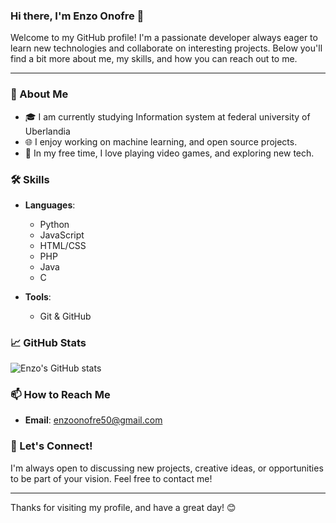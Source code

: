 ### Hi there, I'm Enzo Onofre 👋

Welcome to my GitHub profile! I'm a passionate developer always eager to learn new technologies and collaborate on interesting projects. Below you'll find a bit more about me, my skills, and how you can reach out to me.

---

### 🌟 About Me

- 🎓 I am currently studying Information system at federal university of Uberlandia
- 🌐 I enjoy working on machine learning, and open source projects.
- 🧩 In my free time, I love playing video games, and exploring new tech.

### 🛠️ Skills

- **Languages**: 
  - Python
  - JavaScript
  - HTML/CSS
  - PHP
  - Java
  - C

- **Tools**:
  - Git & GitHub

### 📈 GitHub Stats

![Enzo's GitHub stats](https://github-readme-stats.vercel.app/api?username=enzoonofre&show_icons=true&theme=radical)

### 📫 How to Reach Me

- **Email**: [enzoonofre50@gmail.com](mailto:enzoonofre50@gmail.com)

### 💬 Let's Connect!

I'm always open to discussing new projects, creative ideas, or opportunities to be part of your vision. Feel free to contact me!

---

Thanks for visiting my profile, and have a great day! 😊

